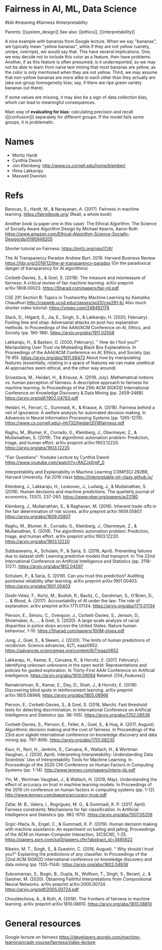 # Fairness in AI, ML, Data Science

#bib #meaning #fairness #interpretability

Parents: [[system_design]]
See also: [[ethics]], [[interpretability]]

A nice example with bananas from Google lecture. When we say "bananas", we typically mean "yellow bananas", while if they are not yellow (variety, unripe, overripe), we would say that. This have several implications. One, we may decide not to include this color as a feature, then have problems. Another, if as this feature is often presumed, is it underreported, so we may not be able to learn from naive text mining that most bananas are yellow, as the color is only mentioned when they are not yellow. Third, we may assume that non-yellow bananas are more alike to each other than they actually are (aka out-group homogeneity bias; say, if there are ripe green variety bananas out there).

If some values are missing, it may also be a sign of data collection bias, which can lead to meaningful consequences.

Main way of **evaluating for bias**: calculating precision and recall ([[confusion]]) separately for different groups. If the model fails some groups, it is problematic.

# Names

* Moritz Hardt
* Cynthia Dwork
* Jon Kleinberg: http://www.cs.cornell.edu/home/kleinber/
* Hima Lakkaraju
* Maxwell Dworkin

# Refs

Barocas, S., Hardt, M., & Narayanan, A. (2017). Fairness in machine learning.
https://fairmlbook.org/
(Reall, a whole book)

Another book (a paper one in this case):
The Ethical Algorithm: The Science of Socially Aware Algorithm Design
by Michael Kearns, Aaron Roth
https://www.amazon.com/Ethical-Algorithm-Science-Socially-Design/dp/0190948205

Shorter tutorial on Fairness:
https://mrtz.org/nips17/#/

The AI Transparency Paradox
Andrew Burt. 2019. Harvard Business Review
https://hbr.org/2019/12/the-ai-transparency-paradox
(On the paradoxical danger of transparency for AI algorithms)

Corbett-Davies, S., & Goel, S. (2018). The measure and mismeasure of fairness: A critical review of fair machine learning. arXiv preprint arXiv:1808.00023.
https://5harad.com/papers/fair-ml.pdf

CSE 291 Section B: Topics in Trustworthy Machine Learning
by Kamalika Chaudhuri
http://cseweb.ucsd.edu/classes/sp20/cse291-b/
Also much shorter video tutorial:
https://vimeo.com/248492174

Slack, D., Hilgard, S., Jia, E., Singh, S., & Lakkaraju, H. (2020, February). Fooling lime and shap: Adversarial attacks on post hoc explanation methods. In Proceedings of the AAAI/ACM Conference on AI, Ethics, and Society (pp. 180-186).
https://arxiv.org/abs/1911.02508

Lakkaraju, H., & Bastani, O. (2020, February). " How do I fool you?" Manipulating User Trust via Misleading Black Box Explanations. In Proceedings of the AAAI/ACM Conference on AI, Ethics, and Society (pp. 79-85).
https://arxiv.org/abs/1911.06473
About how by manipulating features (essentially, rotating in a space of features we can make unethical AI approaches seem ethical, and the other way around)

Srivastava, M., Heidari, H., & Krause, A. (2019, July). Mathematical notions vs. human perception of fairness: A descriptive approach to fairness for machine learning. In Proceedings of the 25th ACM SIGKDD International Conference on Knowledge Discovery & Data Mining (pp. 2459-2468).
https://arxiv.org/pdf/1902.04783.pdf

Heidari, H., Ferrari, C., Gummadi, K., & Krause, A. (2018). Fairness behind a veil of ignorance: A welfare analysis for automated decision making. In Advances in Neural Information Processing Systems (pp. 1265-1276).
https://www.cs.cornell.edu/~hh732/heidari2018fairness.pdf

Raghu, M., Blumer, K., Corrado, G., Kleinberg, J., Obermeyer, Z., & Mullainathan, S. (2019). The algorithmic automation problem: Prediction, triage, and human effort. arXiv preprint arXiv:1903.12220.
https://arxiv.org/abs/1903.12220

"Fair Questions". Youtube Lecture by Cynthia Dwork
https://www.youtube.com/watch?v=RAZJx0rpF_0

Interpretability and Explainability in Machine Learning
COMPSCI 282BR, Harvard University. Fal 2019 class
https://interpretable-ml-class.github.io/

Kleinberg, J., Lakkaraju, H., Leskovec, J., Ludwig, J., & Mullainathan, S. (2018). Human decisions and machine predictions. The quarterly journal of economics, 133(1), 237-293.
https://www.nber.org/papers/w23180

Kleinberg, J., Mullainathan, S., & Raghavan, M. (2016). Inherent trade-offs in the fair determination of risk scores. arXiv preprint arXiv:1609.05807.
https://arxiv.org/abs/1609.05807

Raghu, M., Blumer, K., Corrado, G., Kleinberg, J., Obermeyer, Z., & Mullainathan, S. (2019). The algorithmic automation problem: Prediction, triage, and human effort. arXiv preprint arXiv:1903.12220.
https://arxiv.org/abs/1903.12220

Subbaswamy, A., Schulam, P., & Saria, S. (2019, April). Preventing failures due to dataset shift: Learning predictive models that transport. In The 22nd International Conference on Artificial Intelligence and Statistics (pp. 3118-3127).
https://arxiv.org/abs/1812.04597

Schulam, P., & Saria, S. (2019). Can you trust this prediction? Auditing pointwise reliability after learning. arXiv preprint arXiv:1901.00403.
https://arxiv.org/abs/1901.00403

Doshi-Velez, F., Kortz, M., Budish, R., Bavitz, C., Gershman, S., O'Brien, D., ... & Wood, A. (2017). Accountability of AI under the law: The role of explanation. arXiv preprint arXiv:1711.01134.
https://arxiv.org/abs/1711.01134

Pierson, E., Simoiu, C., Overgoor, J., Corbett-Davies, S., Jenson, D., Shoemaker, A., ... & Goel, S. (2020). A large-scale analysis of racial disparities in police stops across the United States. Nature human behaviour, 1-10.
https://5harad.com/papers/100M-stops.pdf

Jung, J., Goel, S., & Skeem, J. (2020). The limits of human predictions of recidivism. Science advances, 6(7), eaaz0652.
https://advances.sciencemag.org/content/6/7/eaaz0652

Lakkaraju, H., Kamar, E., Caruana, R., & Horvitz, E. (2017, February). Identifying unknown unknowns in the open world: Representations and policies for guided exploration. In Thirty-First AAAI Conference on Artificial Intelligence.
https://arxiv.org/abs/1610.09064
Related: [[04_Features]]

Ramakrishnan, R., Kamar, E., Dey, D., Shah, J., & Horvitz, E. (2018). Discovering blind spots in reinforcement learning. arXiv preprint arXiv:1805.08966.
https://arxiv.org/abs/1805.08966

Pierson, E., Corbett-Davies, S., & Goel, S. (2018, March). Fast threshold tests for detecting discrimination. In International Conference on Artificial Intelligence and Statistics (pp. 96-105).
https://arxiv.org/abs/1702.08536

Corbett-Davies, S., Pierson, E., Feller, A., Goel, S., & Huq, A. (2017, August). Algorithmic decision making and the cost of fairness. In Proceedings of the 23rd acm sigkdd international conference on knowledge discovery and data mining (pp. 797-806).
https://arxiv.org/abs/1701.08230

Kaur, H., Nori, H., Jenkins, S., Caruana, R., Wallach, H., & Wortman Vaughan, J. (2020, April). Interpreting Interpretability: Understanding Data Scientists' Use of Interpretability Tools for Machine Learning. In Proceedings of the 2020 CHI Conference on Human Factors in Computing Systems (pp. 1-14).
http://www.jennwv.com/papers/interp-ds.pdf

Yin, M., Wortman Vaughan, J., & Wallach, H. (2019, May). Understanding the effect of accuracy on trust in machine learning models. In Proceedings of the 2019 chi conference on human factors in computing systems (pp. 1-12).
http://www.jennwv.com/papers/accuracy-trust.pdf

Zafar, M. B., Valera, I., Rogriguez, M. G., & Gummadi, K. P. (2017, April). Fairness constraints: Mechanisms for fair classification. In Artificial Intelligence and Statistics (pp. 962-970).
https://arxiv.org/abs/1507.05259

Grgić-Hlača, N., Engel, C., & Gummadi, K. P. (2019). Human decision making with machine assistance: An experiment on bailing and jailing. Proceedings of the ACM on Human-Computer Interaction, 3(CSCW), 1-25.
https://papers.ssrn.com/sol3/papers.cfm?abstract_id=3465622

Ribeiro, M. T., Singh, S., & Guestrin, C. (2016, August). " Why should I trust you?" Explaining the predictions of any classifier. In Proceedings of the 22nd ACM SIGKDD international conference on knowledge discovery and data mining (pp. 1135-1144).
https://arxiv.org/abs/1602.04938

Subramanian, S., Bogin, B., Gupta, N., Wolfson, T., Singh, S., Berant, J., & Gardner, M. (2020). Obtaining Faithful Interpretations from Compositional Neural Networks. arXiv preprint arXiv:2005.00724.
https://arxiv.org/pdf/2005.00724.pdf

Chouldechova, A., & Roth, A. (2018). The frontiers of fairness in machine learning. arXiv preprint arXiv:1810.08810.
https://arxiv.org/abs/1810.08810

# General resources

Google lecture on fairness
https://developers.google.com/machine-learning/crash-course/fairness/video-lecture